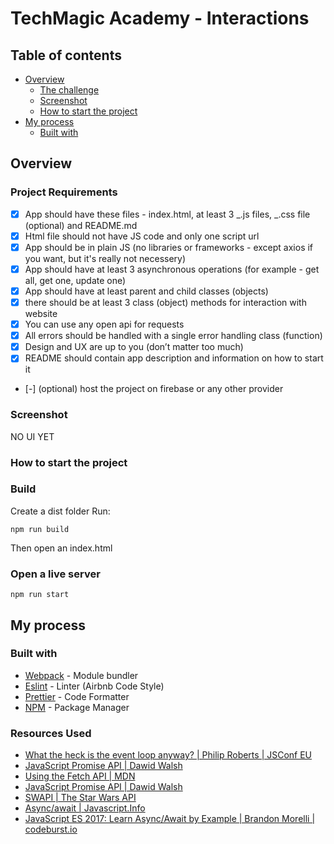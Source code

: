 # TechMagic Academy - Interactions

## Table of contents

- [Overview](#overview)
  - [The challenge](#project-requirements)
  - [Screenshot](#screenshot)
  - [How to start the project](#how-to-start-the-project)
- [My process](#my-process)
  - [Built with](#built-with)

## Overview

### Project Requirements

- [x] App should have these files - index.html, at least 3 _.js files, _.css file (optional) and README.md
- [x] Html file should not have JS code and only one script url
- [x] App should be in plain JS (no libraries or frameworks - except axios if you want, but it's really not necessery)
- [x] App should have at least 3 asynchronous operations (for example - get all, get one, update one)
- [x] App should have at least parent and child classes (objects)
- [x] there should be at least 3 class (object) methods for interaction with website
- [x] You can use any open api for requests
- [x] All errors should be handled with a single error handling class (function)
- [x] Design and UX are up to you (don’t matter too much)
- [x] README should contain app description and information on how to start it
- [-] (optional) host the project on firebase or any other provider

### Screenshot

NO UI YET

### How to start the project

### Build

Create a dist folder
Run:

```
npm run build
```

Then open an index.html

### Open a live server

```
npm run start
```

## My process

### Built with

- [Webpack](https://webpack.js.org/) - Module bundler
- [Eslint](https://eslint.org/) - Linter (Airbnb Code Style)
- [Prettier](https://prettier.io/) - Code Formatter
- [NPM](https://www.npmjs.com/) - Package Manager

### Resources Used

- [What the heck is the event loop anyway? | Philip Roberts | JSConf EU](https://www.youtube.com/watch?v=8aGhZQkoFbQ)
- [JavaScript Promise API | Dawid Walsh](https://davidwalsh.name/promises)
- [Using the Fetch API | MDN](https://developer.mozilla.org/en-US/docs/Web/API/Fetch_API/Using_Fetch)
- [JavaScript Promise API | Dawid Walsh](https://davidwalsh.name/promises)
- [SWAPI | The Star Wars API](https://swapi.py4e.com/)
- [Async/await | Javascript.Info](https://javascript.info/async-await)
- [JavaScript ES 2017: Learn Async/Await by Example | Brandon Morelli | codeburst.io](https://codeburst.io/javascript-es-2017-learn-async-await-by-example-48acc58bad65)
